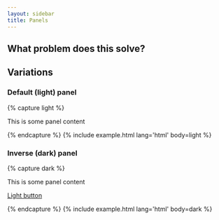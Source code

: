 ```yaml
---
layout: sidebar
title: Panels
---
```


## What problem does this solve?

## Variations

### Default (light) panel

{% capture light %}
<div class="panel">
    <p>This is some panel content</p>
</div>
{% endcapture %}
{% include example.html lang='html' body=light %}

### Inverse (dark) panel

{% capture dark %}
<div class="panel panel--inverse">
    <p>This is some panel content</p>
    <p>
        <a href="#" class="btn btn--light">Light button</a>
    </p>
</div>
{% endcapture %}
{% include example.html lang='html' body=dark %}